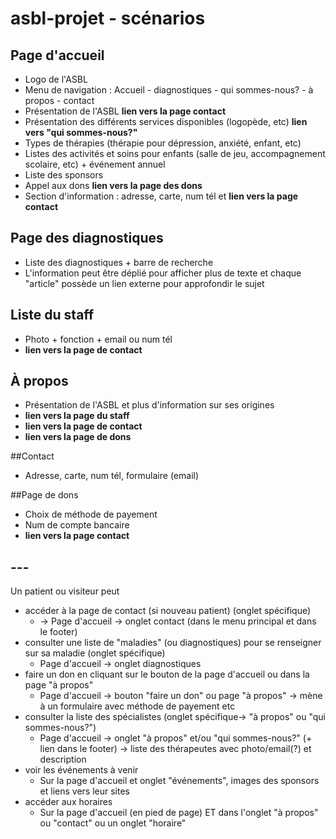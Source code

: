 # asbl-projet - scénarios

## Page d'accueil
* Logo de l'ASBL
* Menu de navigation : Accueil - diagnostiques - qui sommes-nous? - à propos - contact
* Présentation de l'ASBL **lien vers la page contact**
* Présentation des différents services disponibles (logopède, etc) **lien vers "qui sommes-nous?"**
* Types de thérapies (thérapie pour dépression, anxiété, enfant, etc)
* Listes des activités et soins pour enfants (salle de jeu, accompagnement scolaire, etc) + événement annuel
* Liste des sponsors
* Appel aux dons **lien vers la page des dons**
* Section d'information : adresse, carte, num tél et **lien vers la page contact**

## Page des diagnostiques
* Liste des diagnostiques + barre de recherche
* L'information peut être déplié pour afficher plus de texte et chaque "article" possède un lien externe pour approfondir le sujet

## Liste du staff
* Photo + fonction + email ou num tél
* **lien vers la page de contact**

## À propos
* Présentation de l'ASBL et plus d'information sur ses origines
* **lien vers la page du staff**
* **lien vers la page de contact**
* **lien vers la page de dons**

##Contact
* Adresse, carte, num tél, formulaire (email)

##Page de dons
* Choix de méthode de payement
* Num de compte bancaire
* **lien vers la page contact**

## ---

Un patient ou visiteur peut 
* accéder à la page de contact (si nouveau patient) (onglet spécifique)
   * -> Page d'accueil -> onglet contact (dans le menu principal et dans le footer)
* consulter une liste de "maladies" (ou diagnostiques) pour se renseigner sur sa maladie (onglet spécifique)
  * Page d'accueil -> onglet diagnostiques
* faire un don en cliquant sur le bouton de la page d'accueil ou dans la page "à propos"
  * Page d'accueil -> bouton "faire un don" ou page "à propos" -> mène à un formulaire avec méthode de payement etc
* consulter la liste des spécialistes (onglet spécifique-> "à propos" ou "qui sommes-nous?")
  * Page d'accueil -> onglet "à propos" et/ou "qui sommes-nous?" (+ lien dans le footer) -> liste des thérapeutes avec photo/email(?) et description
* voir les événements à venir
  * Sur la page d'accueil et onglet "événements", images des sponsors et liens vers leur sites
* accéder aux horaires
  * Sur la page d'accueil (en pied de page) ET dans l'onglet "à propos" ou "contact" ou un onglet "horaire"
